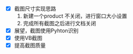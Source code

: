 - [x] 截图尺寸实现思路
    1. 新建一个product 不关闭，进行窗口大小设置
    2. 完成所有截图之后进行文档关闭
- [x] 展望，截图使用Pyhton识别
- [x] 使用VB截图
- [x] 提高截图质量
